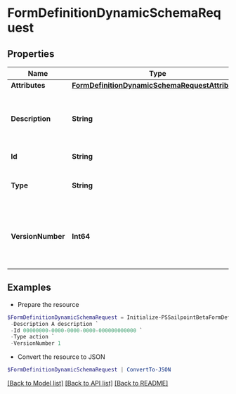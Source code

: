 # FormDefinitionDynamicSchemaRequest
## Properties

Name | Type | Description | Notes
------------ | ------------- | ------------- | -------------
**Attributes** | [**FormDefinitionDynamicSchemaRequestAttributes**](FormDefinitionDynamicSchemaRequestAttributes.md) |  | [optional] 
**Description** | **String** | Description is the form definition dynamic schema description text | [optional] 
**Id** | **String** | ID is a unique identifier | [optional] 
**Type** | **String** | Type is the form definition dynamic schema type | [optional] 
**VersionNumber** | **Int64** | VersionNumber is the form definition dynamic schema version number | [optional] 

## Examples

- Prepare the resource
```powershell
$FormDefinitionDynamicSchemaRequest = Initialize-PSSailpointBetaFormDefinitionDynamicSchemaRequest  -Attributes null `
 -Description A description `
 -Id 00000000-0000-0000-0000-000000000000 `
 -Type action `
 -VersionNumber 1
```

- Convert the resource to JSON
```powershell
$FormDefinitionDynamicSchemaRequest | ConvertTo-JSON
```

[[Back to Model list]](../README.md#documentation-for-models) [[Back to API list]](../README.md#documentation-for-api-endpoints) [[Back to README]](../README.md)

